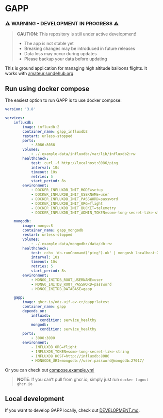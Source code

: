 # GAPP

### ⚠️ WARNING - DEVELOPMENT IN PROGRESS ⚠️
> **CAUTION**: This repository is still under active development!
> - The app is not stable yet
> - Breaking changes may be introduced in future releases
> - Data loss may occur during updates
> - Please backup your data before updating


This is ground application for managing high altitude balloons flights. It works with [amateur.sondehub.org](https://amateur.sondehub.org/).


## Run using docker compose

The easiest option to run GAPP is to use docker compose:

```yml
version: '3.8'

services:
    influxdb:
        image: influxdb:2
        container_name: gapp_influxdb2
        restart: unless-stopped
        ports:
            - 8086:8086
        volumes:
            - ./.example-data/influxdb:/var/lib/influxdb2:rw
        healthcheck:
            test: curl -f http://localhost:8086/ping
            interval: 10s
            timeout: 10s
            retries: 5
            start_period: 8s
        environment:
            - DOCKER_INFLUXDB_INIT_MODE=setup
            - DOCKER_INFLUXDB_INIT_USERNAME=user
            - DOCKER_INFLUXDB_INIT_PASSWORD=password
            - DOCKER_INFLUXDB_INIT_ORG=flight
            - DOCKER_INFLUXDB_INIT_BUCKET=telemetry
            - DOCKER_INFLUXDB_INIT_ADMIN_TOKEN=some-long-secret-like-string

    mongodb:
        image: mongo:8
        container_name: gapp_mongodb
        restart: unless-stopped
        volumes:
            - ./.example-data/mongodb:/data/db:rw
        healthcheck:
            test: echo 'db.runCommand("ping").ok' | mongosh localhost:27017/test --quiet
            interval: 10s
            timeout: 10s
            retries: 5
            start_period: 8s
        environment:
            - MONGO_INITDB_ROOT_USERNAME=user
            - MONGO_INITDB_ROOT_PASSWORD=password
            - MONGO_INITDB_DATABASE=gapp

    gapp:
        image: ghcr.io/odz-ujf-av-cr/gapp:latest
        container_name: gapp
        depends_on:
            influxdb:
                condition: service_healthy
            mongodb:
                condition: service_healthy
        ports:
            - 3000:3000
        environment:
            - INFLUXDB_ORG=flight
            - INFLUXDB_TOKEN=some-long-secret-like-string
            - INFLUXDB_HOST=http://influxdb:8086
            - MONGODB_URI=mongodb://user:password@mongodb:27017/
```

Or you can check out [compose.example.yml](./compose.example.yml)

> **NOTE**: If you can’t pull from ghcr.io, simply just run `docker logout ghcr.io`

## Local development

If you want to develop GAPP locally, check out [DEVELOPMENT.md](./DEVELOPMENT.md).
